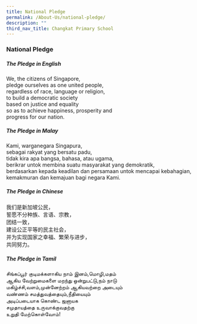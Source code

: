 ```yaml
---
title: National Pledge
permalink: /About-Us/national-pledge/
description: ""
third_nav_title: Changkat Primary School
---
```

### National Pledge

##### The Pledge in English

We, the citizens of Singapore,  
pledge ourselves as one united people,  
regardless of race, language or religion,  
to build a democratic society  
based on justice and equality  
so as to achieve happiness, prosperity and  
progress for our nation.

##### The Pledge in Malay

Kami, warganegara Singapura,  
sebagai rakyat yang bersatu padu,  
tidak kira apa bangsa, bahasa, atau ugama,  
berikrar untok membina suatu masyarakat yang demokratik,  
berdasarkan kepada keadilan dan persamaan untok mencapai kebahagian,  
kemakmuran dan kemajuan bagi negara Kami.

##### The Pledge in Chinese

我们是新加坡公民，  
誓愿不分种族、言语、宗教，  
团结一致，  
建设公正平等的民主社会，  
并为实现国家之幸福、繁荣与进步，  
共同努力。

##### The Pledge in Tamil

சிங்கப்பூர் குடிமக்களாகிய நாம் இனம்,மொழி,மதம்  
ஆகிய வேற்றுமைகளை மறந்து ஒன்றுபட்டு,நம் நாடு  
மகிழ்ச்சி,வளம்,முன்னேற்றம் ஆகியவற்றை அடையும்  
வண்ணம் சமத்துவத்தையும்,நீதியையும்  
அடிப்படையாக கொண்ட ஜனாயக  
சமுதாயத்தை உருவாக்குவதற்கு  
உறுதி மேற்கொள்வோம்!